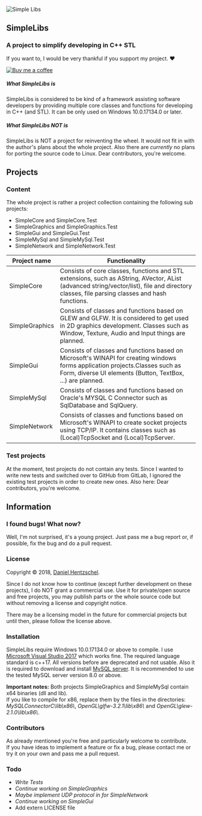 ![Simple Libs](https://i.imgur.com/924RJUe.png)

## SimpleLibs

### A project to simplify developing in C++ STL
If you want to, I would be very thankful if you support my project. ♥

[![Buy me a coffee](https://i.imgur.com/Z1FmtML.png)](https://www.buymeacoffee.com/GRZ9x0mKe)

##### What SimpleLibs is
SimpleLibs is considered to be kind of a framework assisting software developers by providing multiple core classes and functions for developing in C++ (and STL). It can be only used on Windows 10.0.17134.0 or later. 

##### What SimpleLibs NOT is
SimpleLibs is NOT a project for reinventing the wheel. It would not fit in with the author's plans about the whole project.
Also there are _currently_ no plans for porting the source code to Linux. Dear contributors, you're welcome. 

## Projects
### Content
The whole project is rather a project collection containing the following sub projects:
  - SimpleCore and SimpleCore.Test 
  - SimpleGraphics and SimpleGraphics.Test
  - SimpleGui and SimpleGui.Test
  - SimpleMySql and SimpleMySql.Test
  - SimpleNetwork and SimpleNetwork.Test 
  
| Project name | Functionality |
| ------------ | ------------- |
| SimpleCore | Consists of core classes, functions and STL extensions, such as AString, AVector, AList (advanced string/vector/list), file and directory classes, file parsing classes and hash functions. |
| SimpleGraphics | Consists of classes and functions based on GLEW and GLFW. It is considered to get used in 2D graphics development. Classes such as Window, Texture, Audio and Input things are planned. |
| SimpleGui | Consists of classes and functions based on Microsoft's WINAPI for creating windows forms application projects.Classes such as Form, diverse UI elements (Button, TextBox, ...) are planned. |
| SimpleMySql | Consists of classes and functions based on Oracle's MYSQL C Connector such as SqlDatabase and SqlQuery. |
| SimpleNetwork | Consists of classes and functions based on Microsoft's WINAPI to create socket projects using TCP/IP. It contains classes such as (Local)TcpSocket and (Local)TcpServer. |

### Test projects
At the moment, test projects do not contain any tests. Since I wanted to write new tests and switched over to GitHub from GitLab, I ignored the existing test projects in order to create new ones. Also here: Dear contributors, you're welcome.

## Information

### I found bugs! What now?

Well, I'm not surprised, it's a young project. Just pass me a bug report or, if possible, fix the bug and do a pull request.

### License
Copyright © 2018, [Daniel Hentzschel](AUTHOR.md).

Since I do not know how to continue (except further development on these projects), I do NOT grant a commercial use. Use it for private/open source and free projects, you may publish parts or the whole source code but without removing a license and copyright notice.

There may be a licensing model in the future for commercial projects but until then, please follow the license above.

### Installation

SimpleLibs require Windows 10.0.17134.0 or above to compile. I use [Microsoft Visual Studio 2017](https://visualstudio.microsoft.com/) which works fine.
The required language standard is c++17. All versions before are deprecated and not usable.
Also it is required to download and install [MySQL server](https://dev.mysql.com/downloads/windows/installer/8.0.html). It is recommended to use the tested MySQL server version 8.0 or above.

**Important notes:** Both projects SimpleGraphics and SimpleMySql contain x64 binaries (dll and lib).  
If you like to compile for x86, replace them by the files in the directories: _MySQLConnectorC\\lib\\x86\\_, _OpenGL\\glfw-3.2.1\\lib\\x86\\_ and _OpenGL\\glew-2.1.0\\lib\\x86\\_.

### Contributors

As already mentioned you're free and particularly welcome to contribute.  
If you have ideas to implement a feature or fix a bug, please contact me or try it on your own and pass me a pull request.

### Todo

 - _Write Tests_
 - _Continue working on SimpleGraphics_
 - _Maybe implement UDP protocol in for SimpleNetwork_
 - _Continue working on SimpleGui_
 - Add extern LICENSE file

